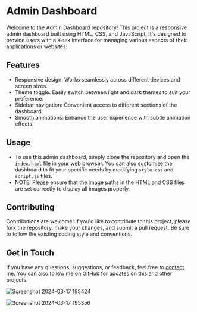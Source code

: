 # Admin Dashboard

Welcome to the Admin Dashboard repository! This project is a responsive admin dashboard built using HTML, CSS, and JavaScript. It's designed to provide users with a sleek interface for managing various aspects of their applications or websites.

## Features

- Responsive design: Works seamlessly across different devices and screen sizes.
- Theme toggle: Easily switch between light and dark themes to suit your preference.
- Sidebar navigation: Convenient access to different sections of the dashboard.
- Smooth animations: Enhance the user experience with subtle animation effects.

## Usage

- To use this admin dashboard, simply clone the repository and open the `index.html` file in your web browser. You can also customize the dashboard to fit your specific needs by modifying `style.css` and `script.js` files.
- NOTE: Please ensure that the image paths in the HTML and CSS files are set correctly to display all images properly.

## Contributing

Contributions are welcome! If you'd like to contribute to this project, please fork the repository, make your changes, and submit a pull request. Be sure to follow the existing coding style and conventions.

## Get in Touch

If you have any questions, suggestions, or feedback, feel free to [contact me](mailto:ayushuttarwar086@gmail.com). You can also [follow me on GitHub](https://github.com/Ayush086) for updates on this and other projects.



![Screenshot 2024-03-17 195424](https://github.com/Ayush086/Admin-Dashboard/assets/111568550/35ddd064-b37e-4ffa-ba12-a535e6308d80)

![Screenshot 2024-03-17 195356](https://github.com/Ayush086/Admin-Dashboard/assets/111568550/b0a5654c-e751-4e5f-a961-e0e07cedd093)
